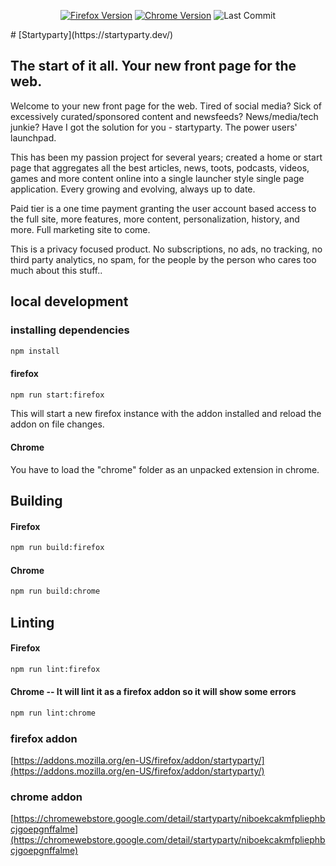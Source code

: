 <div align="center">
  
[![Firefox Version](https://img.shields.io/badge/dynamic/json?url=https%3A%2F%2Fraw.githubusercontent.com%2Farbitrarily%2Fstartpage-addons%2Fmaster%2Ffirefox%2Fmanifest.json&query=%24.version&logo=firefox&label=Firefox%20Version)](https://addons.mozilla.org/en-US/firefox/addon/startyparty/)
[![Chrome Version](https://img.shields.io/badge/dynamic/json?url=https%3A%2F%2Fraw.githubusercontent.com%2Farbitrarily%2Fstartpage-addons%2Fmaster%2Fchrome%2Fmanifest.json&query=%24.version&logo=googlechrome&label=Chrome%20Version)](https://chromewebstore.google.com/detail/startyparty/niboekcakmfpliephbcjgoepgnffalme)
![Last Commit](https://img.shields.io/github/last-commit/arbitrarily/startpage-addons?display_timestamp=committer)
  </div>
# [Startyparty](https://startyparty.dev/)

## The start of it all. Your new front page for the web.

Welcome to your new front page for the web. Tired of social media? Sick of excessively curated/sponsored content and newsfeeds? News/media/tech junkie? Have I got the solution for you - startyparty. The power users' launchpad.

This has been my passion project for several years; created a home or start page that aggregates all the best articles, news, toots, podcasts, videos, games and more content online into a single launcher style single page application. Every growing and evolving, always up to date.

Paid tier is a one time payment granting the user account based access to the full site, more features, more content, personalization, history, and more. Full marketing site to come.

This is a privacy focused product. No subscriptions, no ads, no tracking, no third party analytics, no spam, for the people by the person who cares too much about this stuff..

## local development

### installing dependencies

```bash
npm install
```

#### firefox

```bash
npm run start:firefox
```

This will start a new firefox instance with the addon installed and reload the addon on file changes.

#### Chrome

You have to load the "chrome" folder as an unpacked extension in chrome.

## Building

#### Firefox

```bash
npm run build:firefox
```

#### Chrome

```bash
npm run build:chrome
```

## Linting

#### Firefox

```bash
npm run lint:firefox
```

#### Chrome -- It will lint it as a firefox addon so it will show some errors

```bash
npm run lint:chrome
```


### firefox addon
[https://addons.mozilla.org/en-US/firefox/addon/startyparty/](https://addons.mozilla.org/en-US/firefox/addon/startyparty/)

### chrome addon
[https://chromewebstore.google.com/detail/startyparty/niboekcakmfpliephbcjgoepgnffalme](https://chromewebstore.google.com/detail/startyparty/niboekcakmfpliephbcjgoepgnffalme)
